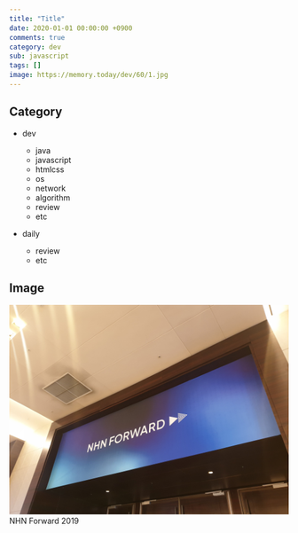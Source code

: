 ```yaml
---
title: "Title"
date: 2020-01-01 00:00:00 +0900
comments: true
category: dev
sub: javascript
tags: []
image: https://memory.today/dev/60/1.jpg
---
```


## Category
* dev
  * java
  * javascript
  * htmlcss
  * os
  * network
  * algorithm
  * review
  * etc

* daily
  * review
  * etc

## Image
<p class="center">
  <img class="center border radius" style="width:50rem;" src="/dev/60/1.jpg"><br>
  <span class="desc">NHN Forward 2019</span>
</p>
